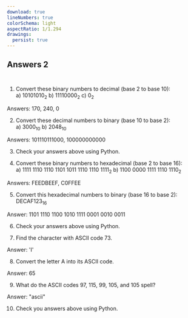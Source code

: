 ```yaml
---
download: true
lineNumbers: true
colorSchema: light
aspectRatio: 1/1.294
drawings:
  persist: true
---
```


## <div text-center>Answers 2</div><br>

1. Convert these binary numbers to decimal (base 2 to base 10):  
a) $10101010_2$ b) $11110000_2$ c) $0_2$

Answers: 170, 240, 0

2. Convert these decimal numbers to binary (base 10 to base 2):  
a) $3000_{10}$ b) $2048_{10}$

Answers: 101110111000, 100000000000

3. Check your answers above using Python.

4. Convert these binary numbers to hexadecimal (base 2 to base 16):  
a) $1111\ 1110\ 1110\ 1101\ 1011\ 1110\ 1110\ 1111_2$ b) $1100\ 0000\ 1111\ 1110\ 1110_2$

Answers: FEEDBEEF, C0FFEE

5. Convert this hexadecimal numbers to binary (base 16 to base 2):  
$\text{DECAF123}_{16}$

Answer: 1101 1110 1100 1010 1111 0001 0010 0011

6. Check your answers above using Python.

7. Find the character with ASCII code 73.

Answer: 'I'

8. Convert the letter A into its ASCII code.

Answer: 65

9. What do the ASCII codes 97, 115, 99, 105, and 105 spell?

Answer: "ascii"

10. Check you answers above using Python.
